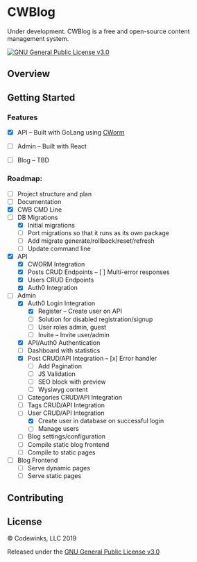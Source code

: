 # CWBlog
Under development. CWBlog is a free and open-source content management system.

[![GNU General Public License v3.0](https://img.shields.io/github/license/codewinks/cwblog.svg)](https://opensource.org/licenses/GPL-3.0)

## Overview

## Getting Started

### Features
* [x] API – Built with GoLang using [CWorm](https://github.com/codewinks/cworm)
* [ ] Admin – Built with React
* [ ] Blog – TBD


### Roadmap:
- [ ] Project structure and plan
- [ ] Documentation
- [x] CWB CMD Line
- [ ] DB Migrations
    - [x] Initial migrations
    - [ ] Port migrations so that it runs as its own package
    - [ ] Add migrate generate/rollback/reset/refresh
    - [ ] Update command line
- [x] API
    - [x] CWORM Integration
    - [x] Posts CRUD Endpoints
        – [ ] Multi-error responses
    - [x] Users CRUD Endpoints
    - [x] Auth0 Integration
- [ ] Admin
    - [x] Auth0 Login Integration
        - [x] Register – Create user on API
        - [ ] Solution for disabled registration/signup
        - [ ] User roles admin, guest
        - [ ] Invite – Invite user/admin
    - [x] API/Auth0 Authentication
    - [ ] Dashboard with statistics
    - [x] Post CRUD/API Integration
        – [x] Error handler
        - [ ] Add Pagination
        - [ ] JS Validation
        - [ ] SEO block with preview
        - [ ] Wysiwyg content
    - [ ] Categories CRUD/API Integration
    - [ ] Tags CRUD/API Integration
    - [ ] User CRUD/API Integration
        - [x] Create user in database on successful login
        - [ ] Manage users
    - [ ] Blog settings/configuration
    - [ ] Compile static blog frontend
    - [ ] Compile to static pages    
- [ ] Blog Frontend
    - [ ] Serve dynamic pages
    - [ ] Serve static pages

## Contributing

## License
© Codewinks, LLC 2019

Released under the [GNU General Public License v3.0](https://github.com/codewinks/cwblog/blob/master/LICENSE)







